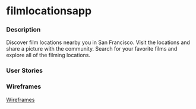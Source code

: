 # filmlocationsapp

### Description

Discover film locations nearby you in San Francisco. Visit the locations and share a picture with the community. Search for your favorite films and explore all of the filming locations.  

### User Stories

### Wireframes

[Wireframes](https://github.com/FilmLocations/filmlocationsapp/blob/master/wireframes/README.md)

